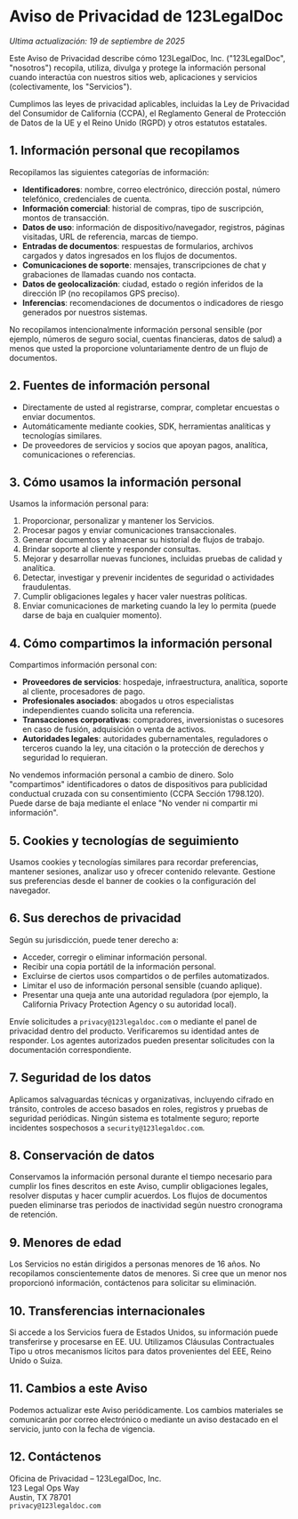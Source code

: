 # Aviso de Privacidad de 123LegalDoc

_Ultima actualización: 19 de septiembre de 2025_

Este Aviso de Privacidad describe cómo 123LegalDoc, Inc. ("123LegalDoc", "nosotros") recopila, utiliza, divulga y protege la información personal cuando interactúa con nuestros sitios web, aplicaciones y servicios (colectivamente, los "Servicios").

Cumplimos las leyes de privacidad aplicables, incluidas la Ley de Privacidad del Consumidor de California (CCPA), el Reglamento General de Protección de Datos de la UE y el Reino Unido (RGPD) y otros estatutos estatales.

## 1. Información personal que recopilamos
Recopilamos las siguientes categorías de información:
- **Identificadores**: nombre, correo electrónico, dirección postal, número telefónico, credenciales de cuenta.
- **Información comercial**: historial de compras, tipo de suscripción, montos de transacción.
- **Datos de uso**: información de dispositivo/navegador, registros, páginas visitadas, URL de referencia, marcas de tiempo.
- **Entradas de documentos**: respuestas de formularios, archivos cargados y datos ingresados en los flujos de documentos.
- **Comunicaciones de soporte**: mensajes, transcripciones de chat y grabaciones de llamadas cuando nos contacta.
- **Datos de geolocalización**: ciudad, estado o región inferidos de la dirección IP (no recopilamos GPS preciso).
- **Inferencias**: recomendaciones de documentos o indicadores de riesgo generados por nuestros sistemas.

No recopilamos intencionalmente información personal sensible (por ejemplo, números de seguro social, cuentas financieras, datos de salud) a menos que usted la proporcione voluntariamente dentro de un flujo de documentos.

## 2. Fuentes de información personal
- Directamente de usted al registrarse, comprar, completar encuestas o enviar documentos.
- Automáticamente mediante cookies, SDK, herramientas analíticas y tecnologías similares.
- De proveedores de servicios y socios que apoyan pagos, analítica, comunicaciones o referencias.

## 3. Cómo usamos la información personal
Usamos la información personal para:
1. Proporcionar, personalizar y mantener los Servicios.
2. Procesar pagos y enviar comunicaciones transaccionales.
3. Generar documentos y almacenar su historial de flujos de trabajo.
4. Brindar soporte al cliente y responder consultas.
5. Mejorar y desarrollar nuevas funciones, incluidas pruebas de calidad y analítica.
6. Detectar, investigar y prevenir incidentes de seguridad o actividades fraudulentas.
7. Cumplir obligaciones legales y hacer valer nuestras políticas.
8. Enviar comunicaciones de marketing cuando la ley lo permita (puede darse de baja en cualquier momento).

## 4. Cómo compartimos la información personal
Compartimos información personal con:
- **Proveedores de servicios**: hospedaje, infraestructura, analítica, soporte al cliente, procesadores de pago.
- **Profesionales asociados**: abogados u otros especialistas independientes cuando solicita una referencia.
- **Transacciones corporativas**: compradores, inversionistas o sucesores en caso de fusión, adquisición o venta de activos.
- **Autoridades legales**: autoridades gubernamentales, reguladores o terceros cuando la ley, una citación o la protección de derechos y seguridad lo requieran.

No vendemos información personal a cambio de dinero. Solo "compartimos" identificadores o datos de dispositivos para publicidad conductual cruzada con su consentimiento (CCPA Sección 1798.120). Puede darse de baja mediante el enlace "No vender ni compartir mi información".

## 5. Cookies y tecnologías de seguimiento
Usamos cookies y tecnologías similares para recordar preferencias, mantener sesiones, analizar uso y ofrecer contenido relevante. Gestione sus preferencias desde el banner de cookies o la configuración del navegador.

## 6. Sus derechos de privacidad
Según su jurisdicción, puede tener derecho a:
- Acceder, corregir o eliminar información personal.
- Recibir una copia portátil de la información personal.
- Excluirse de ciertos usos compartidos o de perfiles automatizados.
- Limitar el uso de información personal sensible (cuando aplique).
- Presentar una queja ante una autoridad reguladora (por ejemplo, la California Privacy Protection Agency o su autoridad local).

Envíe solicitudes a `privacy@123legaldoc.com` o mediante el panel de privacidad dentro del producto. Verificaremos su identidad antes de responder. Los agentes autorizados pueden presentar solicitudes con la documentación correspondiente.

## 7. Seguridad de los datos
Aplicamos salvaguardas técnicas y organizativas, incluyendo cifrado en tránsito, controles de acceso basados en roles, registros y pruebas de seguridad periódicas. Ningún sistema es totalmente seguro; reporte incidentes sospechosos a `security@123legaldoc.com`.

## 8. Conservación de datos
Conservamos la información personal durante el tiempo necesario para cumplir los fines descritos en este Aviso, cumplir obligaciones legales, resolver disputas y hacer cumplir acuerdos. Los flujos de documentos pueden eliminarse tras periodos de inactividad según nuestro cronograma de retención.

## 9. Menores de edad
Los Servicios no están dirigidos a personas menores de 16 años. No recopilamos conscientemente datos de menores. Si cree que un menor nos proporcionó información, contáctenos para solicitar su eliminación.

## 10. Transferencias internacionales
Si accede a los Servicios fuera de Estados Unidos, su información puede transferirse y procesarse en EE. UU. Utilizamos Cláusulas Contractuales Tipo u otros mecanismos lícitos para datos provenientes del EEE, Reino Unido o Suiza.

## 11. Cambios a este Aviso
Podemos actualizar este Aviso periódicamente. Los cambios materiales se comunicarán por correo electrónico o mediante un aviso destacado en el servicio, junto con la fecha de vigencia.

## 12. Contáctenos
Oficina de Privacidad – 123LegalDoc, Inc.  
123 Legal Ops Way  
Austin, TX 78701  
`privacy@123legaldoc.com`